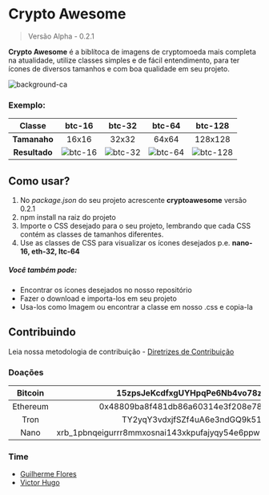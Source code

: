 # Crypto Awesome
>Versão Alpha - 0.2.1

**Crypto Awesome** é a biblítoca de imagens de cryptomoeda mais completa na atualidade, utilize classes simples e de fácil entendimento, para ter ícones de diversos tamanhos e com boa qualidade em seu projeto.

![background-ca]
### Exemplo:
| Classe | btc-16 | btc-32 | btc-64 | btc-128 |
|:---: |:--:|:--:|:--:|:--:|
| **Tamanaho** | 16x16 | 32x32 | 64x64 | 128x128 |
| **Resultado** | ![btc-16] | ![btc-32] | ![btc-64] | ![btc-128] |

## Como usar?

  1. No  *package.json* do seu projeto acrescente **cryptoawesome** versão 0.2.1
  2. npm install na raiz do projeto
  3. Importe o CSS desejado para o seu projeto, lembrando que cada CSS contém as classes de tamanhos diferentes.
  4. Use as classes de CSS para visualizar os ícones desejados p.e. **nano-16, eth-32, ltc-64**

##### Você também pode:
  - Encontrar os ícones desejados no nosso repositório
  - Fazer o download e importa-los em seu projeto
  - Usa-los como Imagem ou encontrar a classe em nosso .css e copia-la

## Contribuindo
Leia nossa metodologia de contribuição - [Diretrizes de Contribuição](https://github.com/guisantos/CryptoAwesome/blob/master/CONTRIBUTING-PT.md)

### Doações
| Bitcoin | 15zpsJeKcdfxgUYHpqPe6Nb4vo78zvMpv4  |
|:---:|:---:|
| Ethereum   | 0x48809ba8f481db86a60314e3f208e783ee7b04ab |
| Tron   | TY2yqY3vdxjfSZf4uA6e3ndGQ9k51r4s2c |
| Nano | xrb_1pbnqeigurrr8mmxosnai143xkpufajyqy54e6ppw56yq6z5x5rgxn7uaz7s |

### Time
- [Guilherme Flores](https://github.com/guisantos)
- [Victor Hugo](https://github.com/victorbmaximo)

[background-ca]: <https://user-images.githubusercontent.com/14335913/44114479-ad98e8c4-9fe1-11e8-9441-d54f415b86ff.png>
[btc-16]: <https://user-images.githubusercontent.com/14335913/44107308-5a7bc076-9fcd-11e8-8dc1-25da9a3918ca.jpg>
[btc-32]: <https://user-images.githubusercontent.com/14335913/44107309-5aa9c174-9fcd-11e8-9e8e-2b2d62fc7cbe.jpg>
[btc-64]: <https://user-images.githubusercontent.com/14335913/44107310-5ac93054-9fcd-11e8-92b7-7b6321bf79bc.jpg>
[btc-128]: <https://user-images.githubusercontent.com/14335913/44107307-5a5ddc14-9fcd-11e8-870e-9ba9a46c8ebc.jpg>
